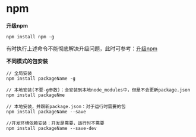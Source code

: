 # npm

**升级npm**

```
npm install npm -g
```

有时执行上述命令不能彻底解决升级问题，此时可参考：[升级npm](https://app.yinxiang.com/shard/s25/nl/5490567/ce08f460-6627-4f38-9867-653da99e20a9)

**不同模式的包安装**

```
// 全局安装
npm install packageName -g

// 本地安装(不要-g参数)：会安装到本地node_modules中，但是不会更新package.json
npm install packageNme

// 本地安装，并跟新package.json：对于运行时需要的包
npm install packageName --save

//开发环境依赖安装：开发是需要，运行时不需要
npm install packageName --save-dev
```



